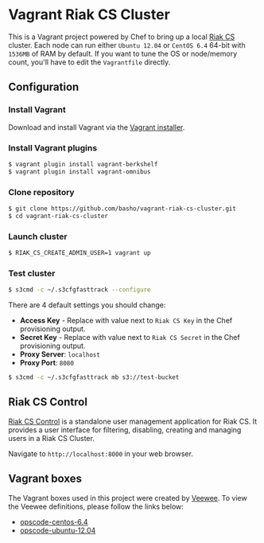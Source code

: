 # Vagrant Riak CS Cluster

This is a Vagrant project powered by Chef to bring up a local [Riak
CS](https://github.com/basho/riak_cs) cluster. Each node can run either `Ubuntu
12.04` or `CentOS 6.4` 64-bit with `1536MB` of RAM by default. If you want to
tune the OS or node/memory count, you'll have to edit the `Vagrantfile`
directly.

## Configuration

### Install Vagrant

Download and install Vagrant via the
[Vagrant installer](http://downloads.vagrantup.com/).

### Install Vagrant plugins

``` bash
$ vagrant plugin install vagrant-berkshelf
$ vagrant plugin install vagrant-omnibus
```

### Clone repository

``` bash
$ git clone https://github.com/basho/vagrant-riak-cs-cluster.git
$ cd vagrant-riak-cs-cluster
```

### Launch cluster

``` bash
$ RIAK_CS_CREATE_ADMIN_USER=1 vagrant up
```

### Test cluster

``` bash
$ s3cmd -c ~/.s3cfgfasttrack --configure
```

There are 4 default settings you should change:

* **Access Key** - Replace with value next to `Riak CS Key` in the Chef
  provisioning output.
* **Secret Key** - Replace with value next to `Riak CS Secret` in the Chef
  provisioning output.
* **Proxy Server**: `localhost`
* **Proxy Port**: `8080`

``` bash
$ s3cmd -c ~/.s3cfgfasttrack mb s3://test-bucket
```

## Riak CS Control

[Riak CS Control](https://github.com/basho/riak_cs_control) is a standalone user
management application for Riak CS. It provides a user interface for filtering,
disabling, creating and managing users in a Riak CS Cluster.

Navigate to `http://localhost:8000` in your web browser.

## Vagrant boxes

The Vagrant boxes used in this project were created by
[Veewee](https://github.com/jedi4ever/veewee/). To view the Veewee definitions,
please follow the links below:

* [opscode-centos-6.4](https://github.com/opscode/bento/tree/master/definitions/centos-6.4)
* [opscode-ubuntu-12.04](https://github.com/opscode/bento/tree/master/definitions/ubuntu-12.04)
